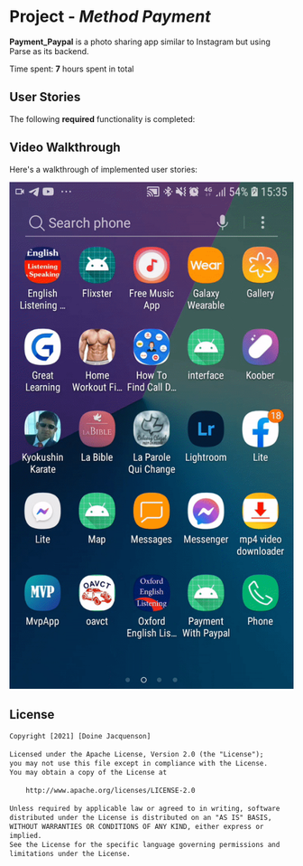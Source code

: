 # Project - *Method Payment*

**Payment_Paypal** is a photo sharing app similar to Instagram but using Parse as its backend.

Time spent: **7** hours spent in total

## User Stories

The following **required** functionality is completed:


## Video Walkthrough

Here's a walkthrough of implemented user stories:

<img src='ezgif.com-gif-maker.gif' title='Video Walkthrough' width='' alt='Video Walkthrough' />



## License

    Copyright [2021] [Doine Jacquenson]

    Licensed under the Apache License, Version 2.0 (the "License");
    you may not use this file except in compliance with the License.
    You may obtain a copy of the License at

        http://www.apache.org/licenses/LICENSE-2.0

    Unless required by applicable law or agreed to in writing, software
    distributed under the License is distributed on an "AS IS" BASIS,
    WITHOUT WARRANTIES OR CONDITIONS OF ANY KIND, either express or implied.
    See the License for the specific language governing permissions and
    limitations under the License.
